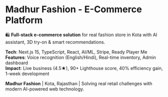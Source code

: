 # Madhur Fashion - E-Commerce Platform

🛍️ **Full-stack e-commerce solution** for real fashion store in Kota with AI assistant, 3D try-on & smart recommendations.

**Tech**: Next.js 15, TypeScript, React, AI/ML, Stripe, Ready Player Me  
**Features**: Voice recognition (English/Hindi), Real-time inventory, Admin dashboard  
**Impact**: Live business (4.5★), 90+ Lighthouse score, 40% efficiency gain, 1-week development  

**Madhur Fashion** | Kota, Rajasthan | Solving real retail challenges with modern AI-powered web technology.
